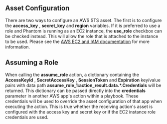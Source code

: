 ## Asset Configuration

There are two ways to configure an AWS STS asset. The first is to configure the **access_key** ,
**secret_key** and **region** variables. If it is preferred to use a role and Phantom is running as
an EC2 instance, the **use_role** checkbox can be checked instead. This will allow the role that is
attached to the instance to be used. Please see the [AWS EC2 and IAM
documentation](https://docs.aws.amazon.com/AWSEC2/latest/UserGuide/iam-roles-for-amazon-ec2.html)
for more information.

## Assuming a Role

When calling the **assume_role** action, a dictionary containing the **AccessKeyId** ,
**SecretAccessKey** , **SessionToken** and **Expiration** key/value pairs with data path
**assume_role_1:action_result.data.\*.Credentials** will be returned. This dictionary can be passed
directly into the **credentials** parameter in another AWS app's action within a playbook. These
credentials will be used to override the asset configuration of that app when executing the action.
This is true whether the receiving action's asset is configured with the access key and secret key
or if the EC2 instance role credentials are used.
